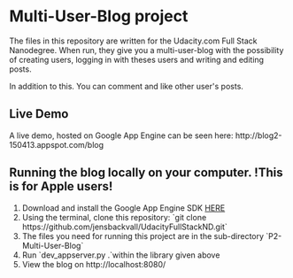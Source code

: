 <h1>Multi-User-Blog project</h1>
The files in this repository are written for the Udacity.com Full Stack Nanodegree.
When run, they give you a multi-user-blog with the possibility of creating users, logging in with theses users and writing and editing posts.

In addition to this. You can comment and like other user's posts.

<h2>Live Demo</h2>
A live demo, hosted on Google App Engine can be seen here: http://blog2-150413.appspot.com/blog

<h2>Running the blog locally on your computer. !This is for Apple users!</h2>
<ol>
  <li> Download and install the Google App Engine SDK <a href="https://cloud.google.com/appengine/docs/python/download">HERE</a></li>
  <li> Using the terminal, clone this repository: `git clone https://github.com/jensbackvall/UdacityFullStackND.git`</li>
  <li> The files you need for running this project are in the sub-directory `P2-Multi-User-Blog`</li>
  <li> Run `dev_appserver.py .`within the library given above</li>
  <li> View the blog on http://localhost:8080/</li> 
</ol>

